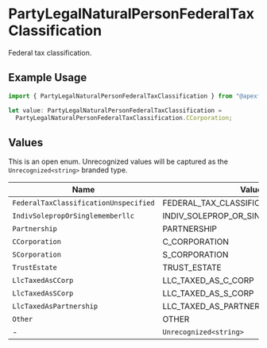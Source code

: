 # PartyLegalNaturalPersonFederalTaxClassification

Federal tax classification.

## Example Usage

```typescript
import { PartyLegalNaturalPersonFederalTaxClassification } from "@apexfintechsolutions/ascend-sdk/models/components";

let value: PartyLegalNaturalPersonFederalTaxClassification =
  PartyLegalNaturalPersonFederalTaxClassification.CCorporation;
```

## Values

This is an open enum. Unrecognized values will be captured as the `Unrecognized<string>` branded type.

| Name                                   | Value                                  |
| -------------------------------------- | -------------------------------------- |
| `FederalTaxClassificationUnspecified`  | FEDERAL_TAX_CLASSIFICATION_UNSPECIFIED |
| `IndivSolepropOrSinglememberllc`       | INDIV_SOLEPROP_OR_SINGLEMEMBERLLC      |
| `Partnership`                          | PARTNERSHIP                            |
| `CCorporation`                         | C_CORPORATION                          |
| `SCorporation`                         | S_CORPORATION                          |
| `TrustEstate`                          | TRUST_ESTATE                           |
| `LlcTaxedAsCCorp`                      | LLC_TAXED_AS_C_CORP                    |
| `LlcTaxedAsSCorp`                      | LLC_TAXED_AS_S_CORP                    |
| `LlcTaxedAsPartnership`                | LLC_TAXED_AS_PARTNERSHIP               |
| `Other`                                | OTHER                                  |
| -                                      | `Unrecognized<string>`                 |